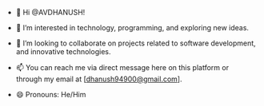 - 👋 Hi @AVDHANUSH! 

- 👀 I’m interested in technology, programming, and exploring new ideas.
- 💞️ I’m looking to collaborate on projects related to software development, and innovative technologies.
- 📫 You can reach me via direct message here on this platform or through my email at [dhanush94900@gmail.com].
- 😄 Pronouns: He/Him

<!---
AVDHANUSH/AVDHANUSH is a ✨ special ✨ repository because its `README.md` (this file) appears on your GitHub profile.
You can click the Preview link to take a look at your changes.
--->
